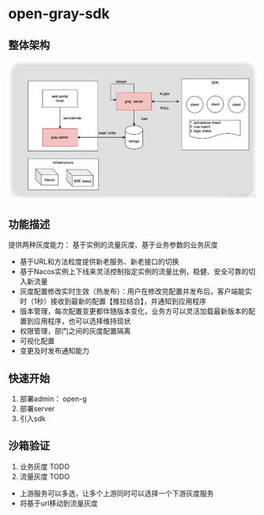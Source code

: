 # open-gray-sdk

## 整体架构

![img.png](asset/img.png)

## 功能描述
提供两种灰度能力： 基于实例的流量灰度、基于业务参数的业务灰度



+ 基于URL和方法粒度提供新老服务、新老接口的切换 
+ 基于Nacos实例上下线来灵活控制指定实例的流量比例，稳健、安全可靠的切入新流量 
+ 灰度配置修改实时生效（热发布）：用户在修改完配置并发布后，客户端能实时（1秒）接收到最新的配置【推拉结合】，并通知到应用程序 
+ 版本管理，每次配置变更都伴随版本变化，业务方可以灵活加载最新版本的配置到应用程序，也可以选择维持现状 
+ 权限管理，部门之间的灰度配置隔离 
+ 可视化配置 
+ 变更及时发布通知能力



## 快速开始
1. 部署admin： open-g
2. 部署server
3. 引入sdk 


## 沙箱验证
1. 业务灰度
TODO 
2. 流量灰度
TODO 
+ 上游服务可以多选，让多个上游同时可以选择一个下游灰度服务
+ 将基于url移动到流量灰度
